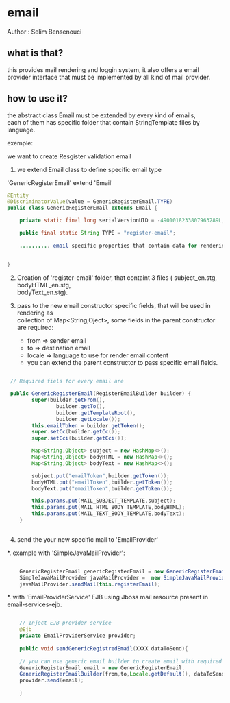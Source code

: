 email
=====

Author : Selim Bensenouci

what is that?
-------------

this provides mail rendering and loggin system, it also offers a email  
provider interface that must be implemented by all kind of mail provider.

how to use it?
--------------

the abstract class Email must be extended by every kind of emails,  
each of them has specific folder that contain StringTemplate files by language.  

exemple:  

we want to create Resgister validation email  

1. we extend Email class to define specific email type  

'GenericRegisterEmail' extend 'Email'

```java
@Entity
@DiscriminatorValue(value = GenericRegisterEmail.TYPE)
public class GenericRegisterEmail extends Email {

    private static final long serialVersionUID = -4901018233807963289L;

    public final static String TYPE = "register-email";
    
    .......... email specific properties that contain data for rendering 
    
    
}
```
2. Creation of 'register-email' folder, that containt 3 files ( subject_en.stg, bodyHTML_en.stg,  
bodyText_en.stg).

3. pass to the new email constructor specific fields, that will be used in rendering as   
collection of  Map<String,Oject>, some fields in the parent constructor are required:   
    * from => sender email   
    * to => destination email   
    * locale => language to use for render email content   
    * you can extend the parent constructor to pass specific email fields.   


```java

 // Required fiels for every email are 

 public GenericRegisterEmail(RegisterEmailBuilder builder) {
        super(builder.getFrom(),
                builder.getTo(),
                builder.getTemplateRoot(),
                builder.getLocale());
        this.emailToken = builder.getToken();
        super.setCc(builder.getCc());
        super.setCci(builder.getCci());

        Map<String,Object> subject = new HashMap<>();
        Map<String,Object> bodyHTML = new HashMap<>();
        Map<String,Object> bodyText = new HashMap<>();

        subject.put("emailToken",builder.getToken());
        bodyHTML.put("emailToken",builder.getToken());
        bodyText.put("emailToken",builder.getToken());

        this.params.put(MAIL_SUBJECT_TEMPLATE,subject);
        this.params.put(MAIL_HTML_BODY_TEMPLATE,bodyHTML);
        this.params.put(MAIL_TEXT_BODY_TEMPLATE,bodyText);
    }
    
````

4. send the your new specific mail to 'EmailProvider'   

*. example with 'SimpleJavaMailProvider':

```java

    GenericRegisterEmail genericRegisterEmail = new GenericRegisterEmail(registerEmailData);
    SimpleJavaMailProvider javaMailProvider =  new SimpleJavaMailProvider(fom,to,locale,dataToSend);
    javaMailProvider.sendMail(this.registerEmail);

```

*. with 'EmailProviderService' EJB using Jboss mail resource present in email-services-ejb.

```java

    // Inject EJB provider service 
    @Ejb 
    private EmailProviderService provider;
    
    public void sendGenericRegistredEmail(XXXX dataToSend){
    
    // you can use generic email builder to create email with required fields
    GenericRegisterEmail email = new GenericRegisterEmail.  
    GenericRegisterEmailBuilder(from,to,Locale.getDefault(), dataToSend).build();   
    provider.send(email);
    
    }
```




